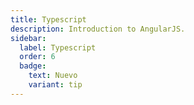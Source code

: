 ```yaml
---
title: Typescript
description: Introduction to AngularJS.
sidebar:
  label: Typescript
  order: 6
  badge:
    text: Nuevo
    variant: tip
---
```

